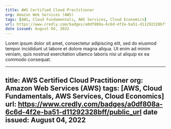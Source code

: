 ```yaml
---
title: AWS Certified Cloud Practitioner
org: Amazon Web Services (AWS)
tags: [AWS, Cloud Fundamentals, AWS Services, Cloud Economics]
url: https://www.credly.com/badges/a0df808a-6c6d-4f2e-ba51-d11292328bff/public_url
date issued: August 04, 2022
---
```


Lorem ipsum dolor sit amet, consectetur adipiscing elit, sed do eiusmod tempor incididunt ut labore et dolore magna aliqua. Ut enim ad minim veniam, quis nostrud exercitation ullamco laboris nisi ut aliquip ex ea commodo consequat.

---
title: AWS Certified Cloud Practitioner
org: Amazon Web Services (AWS)
tags: [AWS, Cloud Fundamentals, AWS Services, Cloud Economics]
url: https://www.credly.com/badges/a0df808a-6c6d-4f2e-ba51-d11292328bff/public_url
date issued: August 04, 2022
---
